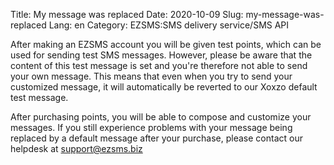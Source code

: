 Title: My message was replaced
Date: 2020-10-09
Slug: my-message-was-replaced
Lang: en
Category: EZSMS:SMS delivery service/SMS API

After making an EZSMS account you will be given test points, which can be used for sending test SMS messages. However, please be aware that the content of this test message is set and you're therefore not able to send your own message. This means that even when you try to send your customized message, it will automatically be reverted to our Xoxzo default test message.

After purchasing points, you will be able to compose and customize your messages. If you still experience problems with your message being replaced by a default message after your purchase, please contact our helpdesk at support@ezsms.biz
